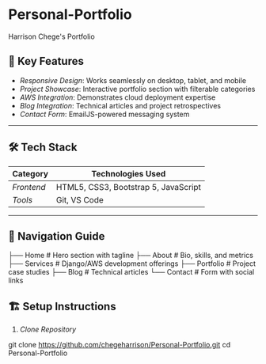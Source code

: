 # Personal-Portfolio
Harrison Chege's Portfolio

## 🌟 Key Features
- *Responsive Design*: Works seamlessly on desktop, tablet, and mobile
- *Project Showcase*: Interactive portfolio section with filterable categories
- *AWS Integration*: Demonstrates cloud deployment expertise
- *Blog Integration*: Technical articles and project retrospectives
- *Contact Form*: EmailJS-powered messaging system

---

## 🛠 Tech Stack
| Category       | Technologies Used                          |
|----------------|--------------------------------------------|
| *Frontend*   | HTML5, CSS3, Bootstrap 5, JavaScript       |
| *Tools*      | Git, VS Code          |

---
## 🧭 Navigation Guide

├── Home # Hero section with tagline
├── About # Bio, skills, and metrics
├── Services # Django/AWS development offerings
├── Portfolio # Project case studies
├── Blog # Technical articles
└── Contact # Form with social links

## 🏗 Setup Instructions
1. *Clone Repository*

git clone https://github.com/chegeharrison/Personal-Portfolio.git
cd Personal-Portfolio
